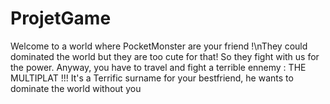 # ProjetGame

Welcome to a world where PocketMonster are your friend !\nThey could dominated the world
but they are too cute for that! So they fight with us for the power.
Anyway, you have to travel and fight a terrible ennemy : THE MULTIPLAT !!!
It's a Terrific surname for your bestfriend, he wants to dominate the world without you